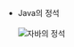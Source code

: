* Java의 정석<br><br>
![자바의 정석](https://github.com/user-attachments/assets/55c8e274-300e-4947-ae85-631069829d2e)

